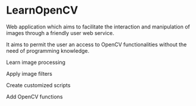 # LearnOpenCV

Web application which aims to facilitate the interaction and manipulation of images through a friendly user web service. 

It aims to permit the user an access to OpenCV functionalities without the need of programming knowledge.

Learn image processing

Apply image filters

Create customized scripts

Add OpenCV functions